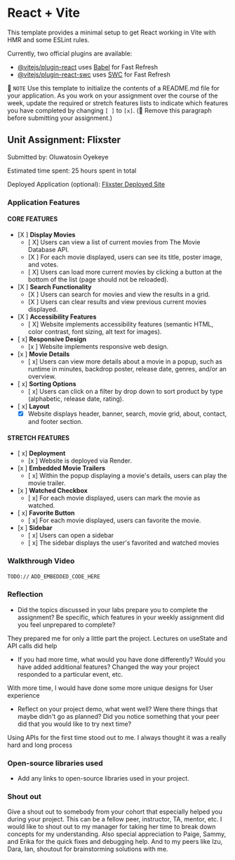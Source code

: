 # React + Vite

This template provides a minimal setup to get React working in Vite with HMR and some ESLint rules.

Currently, two official plugins are available:

- [@vitejs/plugin-react](https://github.com/vitejs/vite-plugin-react/blob/main/packages/plugin-react/README.md) uses [Babel](https://babeljs.io/) for Fast Refresh
- [@vitejs/plugin-react-swc](https://github.com/vitejs/vite-plugin-react-swc) uses [SWC](https://swc.rs/) for Fast Refresh

📝 `NOTE` Use this template to initialize the contents of a README.md file for your application. As you work on your assignment over the course of the week, update the required or stretch features lists to indicate which features you have completed by changing `[ ]` to `[x]`. (🚫 Remove this paragraph before submitting your assignment.)

## Unit Assignment: Flixster

Submitted by: Oluwatosin Oyekeye

Estimated time spent: 25 hours spent in total

Deployed Application (optional): [Flixster Deployed Site](ADD_LINK_HERE)

### Application Features

#### CORE FEATURES


- [X ] **Display Movies**
  - [ X] Users can view a list of current movies from The Movie Database API.
  - [X ] For each movie displayed, users can see its title, poster image, and votes.
  - [ X] Users can load more current movies by clicking a button at the bottom of the list (page should not be reloaded).
- [X ] **Search Functionality**
  - [X ] Users can search for movies and view the results in a grid.
  - [X ] Users can clear results and view previous current movies displayed.
- [X ] **Accessibility Features**
  - [ X] Website implements accessibility features (semantic HTML, color contrast, font sizing, alt text for images).
- [ x] **Responsive Design**
  - [x ] Website implements responsive web design.
- [x ] **Movie Details**
  - [ x] Users can view more details about a movie in a popup, such as runtime in minutes, backdrop poster, release date, genres, and/or an overview.
- [ x] **Sorting Options**
  - [ x] Users can click on a filter by drop down to sort product by type (alphabetic, release date, rating).
- [ x] **Layout**
  - [x] Website displays header, banner, search, movie grid, about, contact, and footer section.

#### STRETCH FEATURES

- [ x] **Deployment**
  - [x ] Website is deployed via Render.
- [x ] **Embedded Movie Trailers**
  - [ x] Within the popup displaying a movie's details, users can play the movie trailer.
- [x ] **Watched Checkbox**
  - [ x] For each movie displayed, users can mark the movie as watched.
- [ x] **Favorite Button**
  - [ x] For each movie displayed, users can favorite the movie.
- [x ] **Sidebar**
  - [ x] Users can open a sidebar
  - [ x] The sidebar displays the user's favorited and watched movies

### Walkthrough Video

`TODO://`
`ADD_EMBEDDED_CODE_HERE`

### Reflection

* Did the topics discussed in your labs prepare you to complete the assignment? Be specific, which features in your weekly assignment did you feel unprepared to complete?

They prepared me for only a little part the project. Lectures on useState and API calls did help

* If you had more time, what would you have done differently? Would you have added additional features? Changed the way your project responded to a particular event, etc.

With more time, I would have done some more unique designs for User experience

* Reflect on your project demo, what went well? Were there things that maybe didn't go as planned? Did you notice something that your peer did that you would like to try next time?

Using APIs for the first time stood out to me. I always thought it was a really hard and long process

### Open-source libraries used

- Add any links to open-source libraries used in your project.

### Shout out

Give a shout out to somebody from your cohort that especially helped you during your project. This can be a fellow peer, instructor, TA, mentor, etc.
I would like to shout out to my manager for taking her time to break down concepts for my understanding. Also special appreciation to Paige, Sammy, and Erika for the quick fixes and debugging help. And to my peers like Izu, Dara, Ian, shoutout for brainstorming solutions with me.

